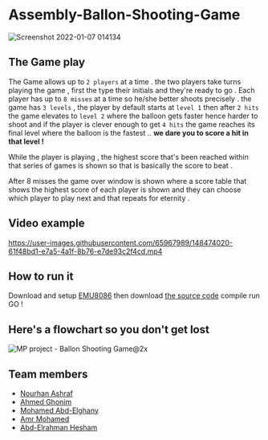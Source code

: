 # Assembly-Ballon-Shooting-Game
![Screenshot 2022-01-07 014134](https://user-images.githubusercontent.com/65967989/148467915-3e4cf6c7-7ee0-4dcd-a573-3d2e55b5c653.jpg)

## The Game play
The Game allows up to `2 players` at a time .  the two players take turns playing the game , first the type their initials and they're ready to go . Each player has up to `8 misses` at a time so he/she better shoots precisely . the game has `3 levels` , the player by default starts at `level 1` then after `2 hits` the game elevates to `level 2` where the balloon gets faster hence harder to shoot and if the player is clever enough to get `4 hits` the game reaches its final level where the balloon is the fastest .. **we dare you to score a hit in that level !**


While the player is playing , the highest score that's been reached within that series of games is shown so that is basically the score to beat .

After 8 misses the game over window is shown where a score table that shows the highest score of each player is shown and they can choose which player to play next and that repeats for eternity . 

## Video example
https://user-images.githubusercontent.com/65967989/148474020-61f48bd1-e7a5-4a1f-8b76-e7de93c2f4cd.mp4


  

## How to run it 

Download and setup [EMU8086](https://emu8086-microprocessor-emulator.en.softonic.com/download) then download [the source code](https://github.com/A-bahaa/Assembly-Ballon-Shooting-Game-/blob/main/mycode%20(2).asm) compile  run  GO ! 

## Here's a flowchart so you don't get lost

![MP project - Ballon Shooting Game@2x](https://user-images.githubusercontent.com/65967989/148479404-b2796f24-b333-4e17-9cb4-8cfd444b9c7f.png)



## Team members
- [Nourhan Ashraf](https://github.com/nourhan-ashraf)
- [Ahmed Ghonim](https://github.com/A-bahaa)
- [Mohamed Abd-Elghany](https://github.com/MuhamedAbdelghany)
- [Amr Mohamed](https://github.com/Amr-al)
- [Abd-Elrahman Hesham](https://github.com/Red-Cloud2000)
